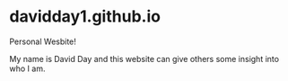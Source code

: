 # davidday1.github.io
Personal Wesbite!

My name is David Day and this website can give others some insight into who I am.
